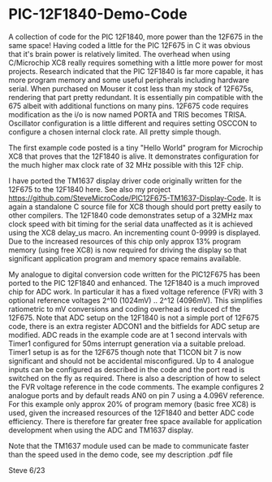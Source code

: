 # PIC-12F1840-Demo-Code
A collection of code for the PIC 12F1840, more power than the 12F675 in the same space!
Having coded a little for the PIC 12F675 in C it was obvious that it's brain power is relatively limited.
The overhead when using C/Microchip XC8 really requires something with a little more power for most projects.
Research indicated that the PIC 12F1840 is far more capable, it has more program memory and
some useful peripherals including hardware serial. When purchased on Mouser it cost less than my 
stock of 12F675s, rendering that part pretty redundant. It is essentially pin compatible with the 675 albeit
with additional functions on many pins. 12F675 code requires modification as the i/o is now named PORTA and 
TRIS becomes TRISA. Oscillator configuration is a little different and requires setting OSCCON to configure
a chosen internal clock rate. All pretty simple though.

The first example code posted is a tiny "Hello World" program for Microchip XC8 that proves that the 12F1840 is alive. 
It demonstrates configuration for the much higher max clock rate of 32 MHz possible with this 12F chip.

I have ported the TM1637 display driver code originally written for the 12F675
to the 12F1840 here. See also my project https://github.com/SteveMicroCode/PIC12F675-TM1637-Display-Code.
It is again a standalone C source file for XC8 though should port pretty easily to other compilers.
The 12F1840 code demonstrates setup of a 32MHz max clock speed with bit timing for the serial data
unaffected as it is achieved using the XC8 delay_us macro. An incrementing count 0-9999 is displayed. Due 
to the increased resources of this chip only approx 13% program memory (using free XC8) is now required for 
driving the display so that significant application program and memory space remains available.

My analogue to digital conversion code written for the PIC12F675 has been ported to the PIC 12F1840 and enhanced.
The 12F1840 is a much improved chip for ADC work. In particular it has a fixed voltage reference (FVR) with 3 
optional reference voltages 2^10 (1024mV) .. 2^12 (4096mV). This simplifies ratiometric to mV conversions and coding
overhead is reduced cf the 12F675. Note that ADC setup on the 12F1840 is not a simple port of 12F675 code, there
is an extra register ADCON1 and the bitfields for ADC setup are modified. ADC reads in the example code are
at 1 second intervals with Timer1 configured for 50ms interrupt generation via a suitable preload. Timer1 setup
is as for the 12F675 though note that T1CON bit 7 is now significant and should not be accidental misconfigured.
Up to 4 analogue inputs can be configured as described in the code and the port read is switched on the fly as 
required. There is also a description of how to select the FVR voltage reference in the code comments. The example
configures 2 analogue ports and by default reads AN0 on pin 7 using a 4.096V reference. For this example only
approx 20% of program memory (basic free XC8) is used, given the increased resources of the 12F1840 and better ADC code efficiency. There is therefore far greater free space available for application development when using the ADC and TM1637 display.

Note that the TM1637 module used can be made to communicate faster than the speed used in the demo code, see
my description .pdf file

Steve 6/23
